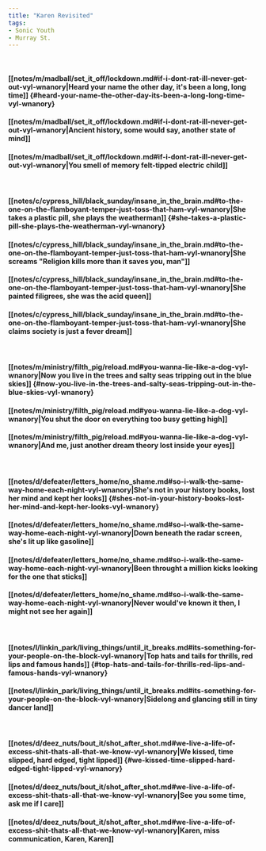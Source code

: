 ```yaml
---
title: "Karen Revisited"
tags:
- Sonic Youth
- Murray St.
---
```

&nbsp;
#### [[notes/m/madball/set_it_off/lockdown.md#if-i-dont-rat-ill-never-get-out-vyl-wnanory|Heard your name the other day, it's been a long, long time]] {#heard-your-name-the-other-day-its-been-a-long-long-time-vyl-wnanory}
#### [[notes/m/madball/set_it_off/lockdown.md#if-i-dont-rat-ill-never-get-out-vyl-wnanory|Ancient history, some would say, another state of mind]]
#### [[notes/m/madball/set_it_off/lockdown.md#if-i-dont-rat-ill-never-get-out-vyl-wnanory|You smell of memory felt-tipped electric child]]
&nbsp;
#### [[notes/c/cypress_hill/black_sunday/insane_in_the_brain.md#to-the-one-on-the-flamboyant-temper-just-toss-that-ham-vyl-wnanory|She takes a plastic pill, she plays the weatherman]] {#she-takes-a-plastic-pill-she-plays-the-weatherman-vyl-wnanory}
#### [[notes/c/cypress_hill/black_sunday/insane_in_the_brain.md#to-the-one-on-the-flamboyant-temper-just-toss-that-ham-vyl-wnanory|She screams "Religion kills more than it saves you, man"]]
#### [[notes/c/cypress_hill/black_sunday/insane_in_the_brain.md#to-the-one-on-the-flamboyant-temper-just-toss-that-ham-vyl-wnanory|She painted filigrees, she was the acid queen]]
#### [[notes/c/cypress_hill/black_sunday/insane_in_the_brain.md#to-the-one-on-the-flamboyant-temper-just-toss-that-ham-vyl-wnanory|She claims society is just a fever dream]]
&nbsp;
#### [[notes/m/ministry/filth_pig/reload.md#you-wanna-lie-like-a-dog-vyl-wnanory|Now you live in the trees and salty seas tripping out in the blue skies]] {#now-you-live-in-the-trees-and-salty-seas-tripping-out-in-the-blue-skies-vyl-wnanory}
#### [[notes/m/ministry/filth_pig/reload.md#you-wanna-lie-like-a-dog-vyl-wnanory|You shut the door on everything too busy getting high]]
#### [[notes/m/ministry/filth_pig/reload.md#you-wanna-lie-like-a-dog-vyl-wnanory|And me, just another dream theory lost inside your eyes]]
&nbsp;
#### [[notes/d/defeater/letters_home/no_shame.md#so-i-walk-the-same-way-home-each-night-vyl-wnanory|She's not in your history books, lost her mind and kept her looks]] {#shes-not-in-your-history-books-lost-her-mind-and-kept-her-looks-vyl-wnanory}
#### [[notes/d/defeater/letters_home/no_shame.md#so-i-walk-the-same-way-home-each-night-vyl-wnanory|Down beneath the radar screen, she's lit up like gasoline]]
#### [[notes/d/defeater/letters_home/no_shame.md#so-i-walk-the-same-way-home-each-night-vyl-wnanory|Been throught a million kicks looking for the one that sticks]]
#### [[notes/d/defeater/letters_home/no_shame.md#so-i-walk-the-same-way-home-each-night-vyl-wnanory|Never would've known it then, I might not see her again]]
&nbsp;
#### [[notes/l/linkin_park/living_things/until_it_breaks.md#its-something-for-your-people-on-the-block-vyl-wnanory|Top hats and tails for thrills, red lips and famous hands]] {#top-hats-and-tails-for-thrills-red-lips-and-famous-hands-vyl-wnanory}
#### [[notes/l/linkin_park/living_things/until_it_breaks.md#its-something-for-your-people-on-the-block-vyl-wnanory|Sidelong and glancing still in tiny dancer land]]
&nbsp;
#### [[notes/d/deez_nuts/bout_it/shot_after_shot.md#we-live-a-life-of-excess-shit-thats-all-that-we-know-vyl-wnanory|We kissed, time slipped, hard edged, tight lipped]] {#we-kissed-time-slipped-hard-edged-tight-lipped-vyl-wnanory}
#### [[notes/d/deez_nuts/bout_it/shot_after_shot.md#we-live-a-life-of-excess-shit-thats-all-that-we-know-vyl-wnanory|See you some time, ask me if I care]]
#### [[notes/d/deez_nuts/bout_it/shot_after_shot.md#we-live-a-life-of-excess-shit-thats-all-that-we-know-vyl-wnanory|Karen, miss communication, Karen, Karen]]
